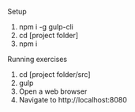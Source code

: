 Setup

1. npm i -g gulp-cli
2. cd [project folder]
3. npm i

Running exercises

1. cd [project folder/src]
2. gulp
3. Open a web browser
4. Navigate to http://localhost:8080
